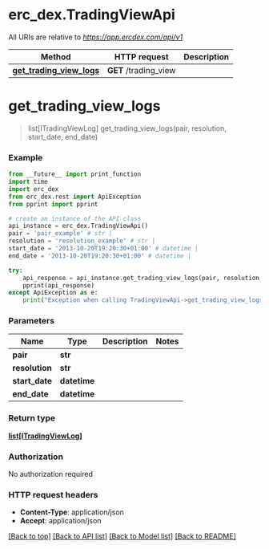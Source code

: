 # erc_dex.TradingViewApi

All URIs are relative to *https://app.ercdex.com/api/v1*

Method | HTTP request | Description
------------- | ------------- | -------------
[**get_trading_view_logs**](TradingViewApi.md#get_trading_view_logs) | **GET** /trading_view | 


# **get_trading_view_logs**
> list[ITradingViewLog] get_trading_view_logs(pair, resolution, start_date, end_date)



### Example
```python
from __future__ import print_function
import time
import erc_dex
from erc_dex.rest import ApiException
from pprint import pprint

# create an instance of the API class
api_instance = erc_dex.TradingViewApi()
pair = 'pair_example' # str | 
resolution = 'resolution_example' # str | 
start_date = '2013-10-20T19:20:30+01:00' # datetime | 
end_date = '2013-10-20T19:20:30+01:00' # datetime | 

try:
    api_response = api_instance.get_trading_view_logs(pair, resolution, start_date, end_date)
    pprint(api_response)
except ApiException as e:
    print("Exception when calling TradingViewApi->get_trading_view_logs: %s\n" % e)
```

### Parameters

Name | Type | Description  | Notes
------------- | ------------- | ------------- | -------------
 **pair** | **str**|  | 
 **resolution** | **str**|  | 
 **start_date** | **datetime**|  | 
 **end_date** | **datetime**|  | 

### Return type

[**list[ITradingViewLog]**](ITradingViewLog.md)

### Authorization

No authorization required

### HTTP request headers

 - **Content-Type**: application/json
 - **Accept**: application/json

[[Back to top]](#) [[Back to API list]](../README.md#documentation-for-api-endpoints) [[Back to Model list]](../README.md#documentation-for-models) [[Back to README]](../README.md)

